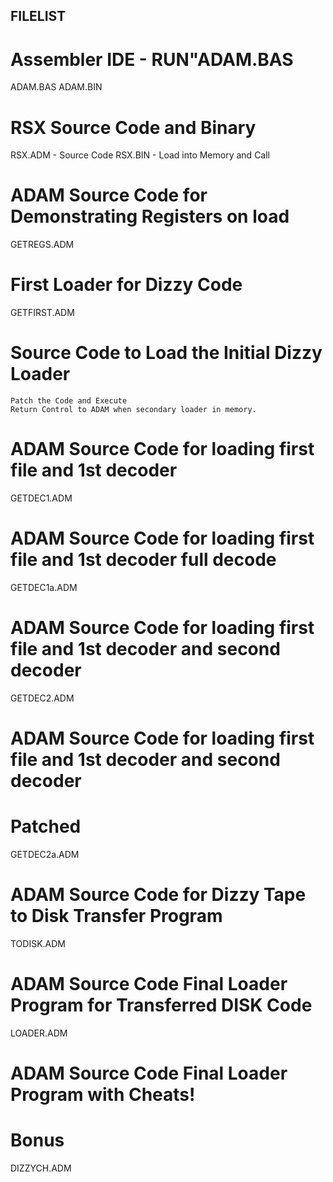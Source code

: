 ## FILELIST

# Assembler IDE - RUN"ADAM.BAS
ADAM.BAS
ADAM.BIN

# RSX Source Code and Binary

RSX.ADM		- Source Code
RSX.BIN 	- Load into Memory and Call

# ADAM Source Code for Demonstrating Registers on load
GETREGS.ADM


# First Loader for Dizzy Code
GETFIRST.ADM

# Source Code to Load the Initial Dizzy Loader
	Patch the Code and Execute
	Return Control to ADAM when secondary loader in memory.

# ADAM Source Code for loading first file and 1st decoder
GETDEC1.ADM

# ADAM Source Code for loading first file and 1st decoder full decode
GETDEC1a.ADM

# ADAM Source Code for loading first file and 1st decoder and second decoder
GETDEC2.ADM

# ADAM Source Code for loading first file and 1st decoder and second decoder
#      Patched
GETDEC2a.ADM

# ADAM Source Code for Dizzy Tape to Disk Transfer Program
TODISK.ADM

# ADAM Source Code Final Loader Program for Transferred DISK Code
LOADER.ADM

# ADAM Source Code Final Loader Program with Cheats!
#      Bonus
DIZZYCH.ADM
